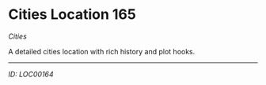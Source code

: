 # Cities Location 165

*Cities*

A detailed cities location with rich history and plot hooks.

---
*ID: LOC00164*